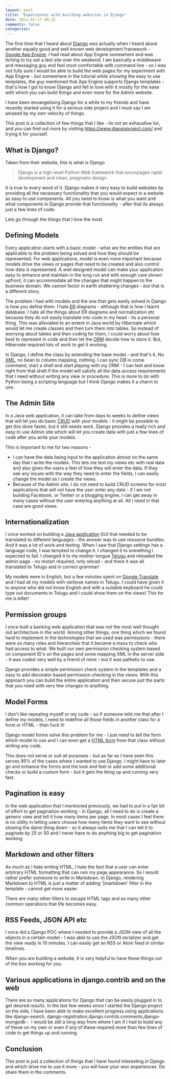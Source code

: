 ```yaml
---
layout: post
title: "Experiences with building websites in Django"
date: 2012-01-17 00:21
comments: false
categories:
---
```


The first time that I heard about <a class="zem_slink" title="Django (web framework)" href="http://www.djangoproject.com" rel="homepage">Django</a> was actually when I heard about another equally good and well known web development framework - <a class="zem_slink" title="Google App Engine" href="http://code.google.com/appengine/" rel="homepage">Google App Engine</a>. I had read about App Engine somewhere and was itching to try out a test site over the weekend. I am basically a middleware and messaging guy and feel most comfortable with command line - so I was not fully sure I would be able to build the web pages for my experiment with App Engine - but somewhere in the tutorial while showing the easy to use templates, the guy mentioned that App Engine supports Django templates - that's how I got to know Django and fell in love with it mostly for the ease with which you can build things and even more for the Admin website.

I have been envangelising Django for a while to my friends and have recently started using it for a serious side project and I must say I am amazed by my own velocity of things.

This post is a collection of few things that I like - its not an exhaustive list, and you can find out more by visiting <a href="https://www.djangoproject.com/">https://www.djangoproject.com/</a> and trying it for yourself.

<!--more-->
<h2><img title="More..." src="https://supercoderz.wordpress.com/wp-includes/js/tinymce/plugins/wordpress/img/trans.gif" alt="" />What is Django?</h2>
Taken from their website, this is what is Django
<blockquote>Django is a high-level Python Web framework that encourages rapid development and clean, pragmatic design.</blockquote>
It is true to every word of it. Django makes it very easy to build websites by providing all the necessary functionality that you would expect in a website as easy to use components. All you need to know is what you want and what components in Django provide that functionality - after that its always just a few lines of code.

Lets go through the things that I love the most.
<h2>Defining Models</h2>
Every application starts with a basic model - what are the entities that are applicable to the problem being solved and how they should be represented. For web applications, model is even more important because models drive the views or pages that need to be created and also control how data is represented. A well designed model can make your application easy to enhance and maintain in the long run and with enough care shown upfront, it can accommodate all the changes that might happen to the business domain. We cannot factor in earth shattering changes - but that is a different story.

The problem I had with models and the one that gets easily solved in Django is how you define them. I hate <a class="zem_slink" title="ER" href="http://www.nbc.com/ER/" rel="hulu">ER</a> diagrams - although that is how I learnt database. I hate all the things about ER diagrams and normalization etc because they do not easily translate into code in my head - its a personal thing. This was alleviated to an extent in Java world by Hibernate which would let me create classes and then turn them into tables. So instead of worrying about tables and then coding for them, I could worry about how best to represent in code and then let the <a class="zem_slink" title="Object-relational mapping" href="http://en.wikipedia.org/wiki/Object-relational_mapping" rel="wikipedia">ORM</a> decide how to store it. But, Hibernate required lots of work to get it working.

In Django, I define the class by extending the base model - and that's it. No <a class="zem_slink" title="XML" href="http://en.wikipedia.org/wiki/XML" rel="wikipedia">XML</a>, no bean to column mapping, nothing. I can sync DB in come command, start a shell and start playing with my ORM - I can test and know right from that shell if the model will satisfy all the data access requirements that I need without writing any view or procedure. This is more to do with Python being a scripting language but I think Django makes it a charm to use.
<h2>The Admin Site</h2>
In a Java web application, it can take from days to weeks to define views that will let you do basic <a class="zem_slink" title="Create, read, update and delete" href="http://en.wikipedia.org/wiki/Create%2C_read%2C_update_and_delete" rel="wikipedia">CRUD</a> with your models - it might be possible to get this done faster, but it still needs work. Django provides a really rich and easy to use Admin site which will let you create data with just a few lines of code after you write your models.

This is important to me for two reasons -
<ul>
	<li>I can have the data being input to the application almost on the same day that I write the models. This lets me test my views etc with real data and also gives the users a feel of how they will enter the data. If they see any issues with the way they need to enter the fields, I can easily change the model as I create the views.</li>
	<li>Because of the Admin site, I do not need to build CRUD screens for most applications that will not have the user enter any data - if I am not building Facebook, or Twitter or a blogging engine, I can get away in many cases without the user entering anything at all. All I need in that case are good views.</li>
</ul>
<h2>Internationalization</h2>
I once worked on building a <a class="zem_slink" title="Java (software platform)" href="http://www.java.com" rel="homepage">Java application</a> GUI that needed to be translated to different languages - the answer was to use resource bundles. And it was a lot of work and testing. When I saw that Django settings has a language code, I was tempted to change it. I changed it to something I expected to fail. I changed it to my mother tongue <a class="zem_slink" title="Telugu language" href="http://en.wikipedia.org/wiki/Telugu_language" rel="wikipedia">Telugu</a> and reloaded the admin page - no restart required, only reload - and there it was all translated to Telugu and in correct grammar!

My models were in English, but a few minutes spent on <a class="zem_slink" title="Google Translate" href="http://translate.google.com" rel="homepage">Google Translate</a> and I had all my models with verbose names in Telugu. I could have given it to anyone who did not know English and with a suitable keyboard he could type out documents in Telugu and I could show them on the views! This for me is killer!
<h2>Permission groups</h2>
I once built a banking web application that was not the most well thought out architecture in the world. Among other things, one thing which we found hard to implement in the technologies that we used was permissions - there were so many roles and hierarchies that it became a mess to check who had access to what. We built our own permission checking system based on component ID's on the pages and some mapping XML in the server side - it was coded very well by a friend of mine - but it was pathetic to use.

Django provides a simple permission check system in the templates and a easy to add decorator based permission checking in the views. With this approach you can build the entire application and then secure just the parts that you need with very few changes to anything.
<h2>Model Forms</h2>
I don't like repeating myself or my code - so if someone tells me that after I define my models, I need to redefine all those fields in another class for a form or HTML - then fuck it!

Django model forms solve this problem for me - I just need to tell the form which model to use and I can even get a <a class="zem_slink" title="Form (web)" href="http://en.wikipedia.org/wiki/Form_%28web%29" rel="wikipedia">HTML form</a> from that class without writing any code.

This does not serve or suit all purposes - but as far as I have seen this serves 95% of the cases where I wanted to use Django. I might have to later go and enhance the forms and the look and feel or add some additional checks or build a custom form - but it gets the thing up and running very fast.
<h2>Pagination is easy</h2>
In the web application that I mentioned previously, we had to put in a fair bit of effort to get pagination working - in Django, all I need to do is create a generic view and tell it how many items per page. In most cases I feel there is no utility in letting users choose how many items they want to see without slowing the damn thing down - so it always suits me that I can tell it to paginate by 25 or 50 and I never have to do anything big to get pagination working.
<h2>Markdown and other filters</h2>
As much as I hate writing HTML, I hate the fact that a user can enter arbitrary HTML formatting that can ruin my page appearance. So I would rather prefer someone to write in Markdown. In Django, rendering Markdown to HTML is just a matter of adding '|markdown' filter in the template - cannot get more easier.

There are many other filters to escape HTML tags and so many other common operations that life becomes easy.
<h2>RSS Feeds, JSON API etc</h2>
I once did a Django POC where I needed to provide a JSON view of all the objects in a certain model - I was able to use the JSON serializer and get the view ready in 10 minutes. I can easily get an RSS or Atom feed in similar timelines.

When you are building a website, it is very helpful to have these things out of the box working for you.
<h2>Various applications in django.contrib and on the web</h2>
There are so many applications for Django that can be easily plugged in to get desired results. In the last few weeks since I started the Django project on the side, I have been able to make excellent progress using applications like django-search, django-registration,django.contrib.comments,django-mongodb -  I would be still a long way from where I am if I had to build any of these on my own or even if any of these required more than few lines of code to get things up and running.
<h2>Conclusion</h2>
This post is just a collection of things that I have found interesting in Django and which drive me to use it more - you will have your won experiences. Do share them in the comments.